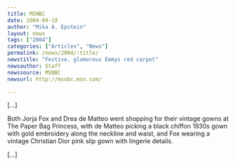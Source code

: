 ```yaml
---
title: MSNBC
date: 2004-09-19
author: "Mika A. Epstein"
layout: news
tags: ["2004"]
categories: ["Articles", "News"]
permalink: /news/2004/:title/
newstitle: "Festive, glamorous Emmys red carpet"
newsauthor: Staff
newssource: MSNBC
newsurl: http://msnbc.msn.com/

---
```


[...]

Both Jorja Fox and Drea de Matteo went shopping for their vintage
gowns at The Paper Bag Princess, with de Matteo picking a black chiffon
1930s gown with gold embroidery along the neckline and waist, and Fox
wearing a vintage Christian Dior pink slip gown with lingerie
details.

[...]
